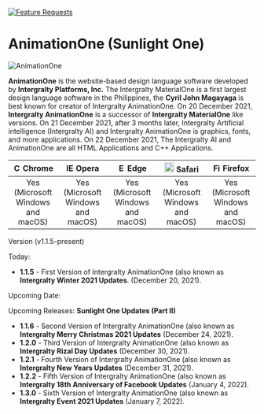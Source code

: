 [![Feature Requests](https://img.shields.io/github/issues/Intergralty/IntergraltyMaterialOne)](https://github.com/microsoft/vscode/issues?q=is%3Aopen+is%3Aissue+label%3Afeature-request+sort%3Areactions-%2B1-desc)
# AnimationOne (Sunlight One)
![AnimationOne](https://github.com/Magayaga/AnimationOne/blob/Sunlight_One/AnimationOne-background.png)

**AnimationOne** is the website-based design language software developed by **Intergralty Platforms, Inc.** The Intergralty MaterialOne is a first largest design language software in the Philippines, the **Cyril John Magayaga** is best known for creator of Intergralty AnimationOne. On 20 December 2021, **Intergralty AnimationOne** is a successor of **Intergralty MaterialOne** like versions. On 21 December 2021, after 3 months later, Intergralty Artificial intelligence (Intergralty AI) and Intergralty AnimationOne is graphics, fonts, and more applications. On 22 December 2021, The Intergralty AI and AnimationOne are all HTML Applications and C++ Applications.

| <img src="https://upload.wikimedia.org/wikipedia/commons/a/a5/Google_Chrome_icon_%28September_2014%29.svg" alt="Chrome" width="16px" height="16px" /> Chrome | <img src="https://upload.wikimedia.org/wikipedia/commons/4/49/Opera_2015_icon.svg" alt="IE" width="16px" height="16px" /> Opera | <img src="https://upload.wikimedia.org/wikipedia/commons/9/98/Microsoft_Edge_logo_%282019%29.svg" alt="Edge" width="16px" height="16px" /> Edge | <img src="https://upload.wikimedia.org/wikipedia/en/7/71/Safari_14_icon.png" alt="Safari" width="20px" height="20px" /> Safari | <img src="https://upload.wikimedia.org/wikipedia/commons/a/a0/Firefox_logo%2C_2019.svg" alt="Firefox" width="16px" height="16px" /> Firefox |
| :--------------------------------------------------------------------------------------------------------------------------------------------------------------: | :---------------------------------------------------------------------------------------------------------------------------------------------------------------------: | :----------------------------------------------------------------------------------------------------------------------------------------------------------: | :--------------------------------------------------------------------------------------------------------------------------------------------------------------: | :----------------------------------------------------------------------------------------------------------------------------------------------------------------: |
|                                                                               Yes (Microsoft Windows and macOS)                                                                                |                                                                                   Yes (Microsoft Windows and macOS)                                                                                   |                                                                             Yes (Microsoft Windows and macOS)                                                                              |                                                                               Yes (Microsoft Windows and macOS)                                                                                |                                                                                Yes (Microsoft Windows and macOS)                                                                                 | 

Version (v1.1.5-present)

Today: 
* **1.1.5** - First Version of Intergralty AnimationOne (also known as **Intergralty Winter 2021 Updates**. (December 20, 2021).

Upcoming Date:

Upcoming Releases: **Sunlight One Updates (Part II)**
* **1.1.6** - Second Version of Intergralty AnimationOne (also known as **Intergralty Merry Christmas 2021 Updates** (December 24, 2021).
* **1.2.0** - Third Version of Intergralty AnimationOne (also known as **Intergralty Rizal Day Updates** (December 30, 2021).
* **1.2.1** - Fourth Version of Intergralty AnimationOne (also known as **Intergralty New Years Updates** (December 31, 2021).
* **1.2.2** - Fifth Version of Intergralty AnimationOne (also known as **Intergralty 18th Anniversary of Facebook Updates** (January 4, 2022).
* **1.3.0** - Sixth Version of Intergralty AnimationOne (also known as **Intergralty Event 2021 Updates** (January 7, 2022).
